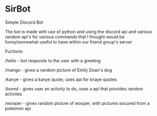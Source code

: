 # SirBot
Simple Discord Bot

The bot is made with use of python and using the discord api and various random api's for various commands that I thought would be funny/somewhat useful to have within our friend group's server

Fuctions:

/hello - bot responds to the user with a greeting

/mango - gives a random picture of Emily Doan's dog

/kanye - gives a kanye quote, uses api for knaye quotes

/bored - gives user an activity to do, uses a api that provides random activites

/wooper - gives random picture of wooper, with pictures socured from a pokemon api
